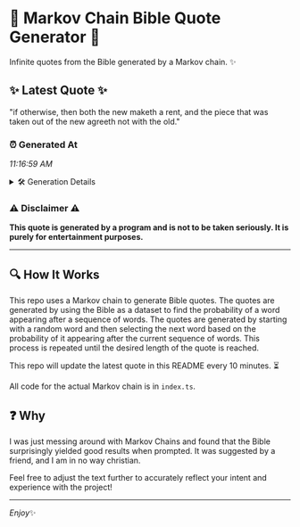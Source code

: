 # 📖 Markov Chain Bible Quote Generator 📖

Infinite quotes from the Bible generated by a Markov chain. ✨

## ✨ Latest Quote ✨
"if otherwise, then both the new maketh a rent, and the piece that was taken out of the new agreeth not with the old."

### ⏰ Generated At
*11:16:59 AM*

<details>
    <summary>🛠️ Generation Details</summary>
    <p>
        <strong>🌱 Seed:</strong> if<br>
        <strong>🔄 Iterations:</strong> 23<br>
        <strong>📜 Context History:</strong><br>[ if ]: otherwise,<br>[ if, otherwise, ]: then<br>[ if, otherwise,, then ]: both<br>[ if, otherwise,, then, both ]: the<br>[ if, otherwise,, then, both, the ]: new<br>[ if, otherwise,, then, both, the, new ]: maketh<br>[ otherwise,, then, both, the, new, maketh ]: a<br>[ then, both, the, new, maketh, a ]: rent,<br>[ both, the, new, maketh, a, rent, ]: and<br>[ the, new, maketh, a, rent,, and ]: the<br>[ new, maketh, a, rent,, and, the ]: piece<br>[ maketh, a, rent,, and, the, piece ]: that<br>[ a, rent,, and, the, piece, that ]: was<br>[ rent,, and, the, piece, that, was ]: taken<br>[ and, the, piece, that, was, taken ]: out<br>[ the, piece, that, was, taken, out ]: of<br>[ piece, that, was, taken, out, of ]: the<br>[ that, was, taken, out, of, the ]: new<br>[ was, taken, out, of, the, new ]: agreeth<br>[ taken, out, of, the, new, agreeth ]: not<br>[ out, of, the, new, agreeth, not ]: with<br>[ of, the, new, agreeth, not, with ]: the<br>[ the, new, agreeth, not, with, the ]: old.<br>
    </p>
</details>

### ⚠️ Disclaimer ⚠️
**This quote is generated by a program and is not to be taken seriously. It is purely for entertainment purposes.**

---

## 🔍 How It Works

This repo uses a Markov chain to generate Bible quotes. The quotes are generated by using the Bible as a dataset to find the probability of a word appearing after a sequence of words. The quotes are generated by starting with a random word and then selecting the next word based on the probability of it appearing after the current sequence of words. This process is repeated until the desired length of the quote is reached.

This repo will update the latest quote in this README every 10 minutes. ⏳

All code for the actual Markov chain is in `index.ts`.

## ❓ Why

I was just messing around with Markov Chains and found that the Bible surprisingly yielded good results when prompted. 
It was suggested by a friend, and I am in no way christian.

Feel free to adjust the text further to accurately reflect your intent and experience with the project!

---

*Enjoy*✨
